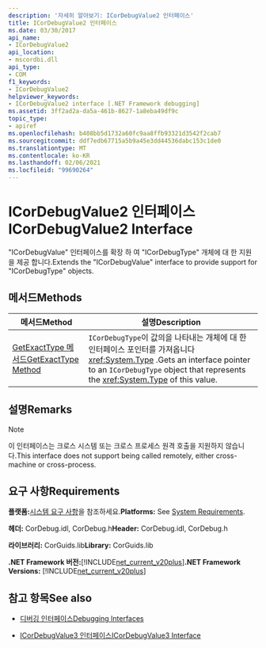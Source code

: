 ```yaml
---
description: '자세히 알아보기: ICorDebugValue2 인터페이스'
title: ICorDebugValue2 인터페이스
ms.date: 03/30/2017
api_name:
- ICorDebugValue2
api_location:
- mscordbi.dll
api_type:
- COM
f1_keywords:
- ICorDebugValue2
helpviewer_keywords:
- ICorDebugValue2 interface [.NET Framework debugging]
ms.assetid: 3ff2ad2a-da5a-461b-8627-1a8eba49df9c
topic_type:
- apiref
ms.openlocfilehash: b408bb5d1732a60fc9aa8ffb93321d3542f2cab7
ms.sourcegitcommit: ddf7edb67715a5b9a45e3dd44536dabc153c1de0
ms.translationtype: MT
ms.contentlocale: ko-KR
ms.lasthandoff: 02/06/2021
ms.locfileid: "99690264"
---
```

# <a name="icordebugvalue2-interface"></a><span data-ttu-id="37877-103">ICorDebugValue2 인터페이스</span><span class="sxs-lookup"><span data-stu-id="37877-103">ICorDebugValue2 Interface</span></span>

<span data-ttu-id="37877-104">"ICorDebugValue" 인터페이스를 확장 하 여 "ICorDebugType" 개체에 대 한 지원을 제공 합니다.</span><span class="sxs-lookup"><span data-stu-id="37877-104">Extends the "ICorDebugValue" interface to provide support for "ICorDebugType" objects.</span></span>  
  
## <a name="methods"></a><span data-ttu-id="37877-105">메서드</span><span class="sxs-lookup"><span data-stu-id="37877-105">Methods</span></span>  
  
|<span data-ttu-id="37877-106">메서드</span><span class="sxs-lookup"><span data-stu-id="37877-106">Method</span></span>|<span data-ttu-id="37877-107">설명</span><span class="sxs-lookup"><span data-stu-id="37877-107">Description</span></span>|  
|------------|-----------------|  
|[<span data-ttu-id="37877-108">GetExactType 메서드</span><span class="sxs-lookup"><span data-stu-id="37877-108">GetExactType Method</span></span>](icordebugvalue2-getexacttype-method.md)|<span data-ttu-id="37877-109">`ICorDebugType`이 값의을 나타내는 개체에 대 한 인터페이스 포인터를 가져옵니다 <xref:System.Type> .</span><span class="sxs-lookup"><span data-stu-id="37877-109">Gets an interface pointer to an `ICorDebugType` object that represents the <xref:System.Type> of this value.</span></span>|  
  
## <a name="remarks"></a><span data-ttu-id="37877-110">설명</span><span class="sxs-lookup"><span data-stu-id="37877-110">Remarks</span></span>  
  
> [!NOTE]
> <span data-ttu-id="37877-111">이 인터페이스는 크로스 시스템 또는 크로스 프로세스 원격 호출을 지원하지 않습니다.</span><span class="sxs-lookup"><span data-stu-id="37877-111">This interface does not support being called remotely, either cross-machine or cross-process.</span></span>  
  
## <a name="requirements"></a><span data-ttu-id="37877-112">요구 사항</span><span class="sxs-lookup"><span data-stu-id="37877-112">Requirements</span></span>  

 <span data-ttu-id="37877-113">**플랫폼:**[시스템 요구 사항](../../get-started/system-requirements.md)을 참조하세요.</span><span class="sxs-lookup"><span data-stu-id="37877-113">**Platforms:** See [System Requirements](../../get-started/system-requirements.md).</span></span>  
  
 <span data-ttu-id="37877-114">**헤더:** CorDebug.idl, CorDebug.h</span><span class="sxs-lookup"><span data-stu-id="37877-114">**Header:** CorDebug.idl, CorDebug.h</span></span>  
  
 <span data-ttu-id="37877-115">**라이브러리:** CorGuids.lib</span><span class="sxs-lookup"><span data-stu-id="37877-115">**Library:** CorGuids.lib</span></span>  
  
 <span data-ttu-id="37877-116">**.NET Framework 버전:**[!INCLUDE[net_current_v20plus](../../../../includes/net-current-v20plus-md.md)]</span><span class="sxs-lookup"><span data-stu-id="37877-116">**.NET Framework Versions:** [!INCLUDE[net_current_v20plus](../../../../includes/net-current-v20plus-md.md)]</span></span>  
  
## <a name="see-also"></a><span data-ttu-id="37877-117">참고 항목</span><span class="sxs-lookup"><span data-stu-id="37877-117">See also</span></span>

- [<span data-ttu-id="37877-118">디버깅 인터페이스</span><span class="sxs-lookup"><span data-stu-id="37877-118">Debugging Interfaces</span></span>](debugging-interfaces.md)

- [<span data-ttu-id="37877-119">ICorDebugValue3 인터페이스</span><span class="sxs-lookup"><span data-stu-id="37877-119">ICorDebugValue3 Interface</span></span>](icordebugvalue3-interface.md)

